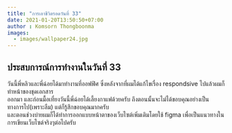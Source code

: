 ```yaml
---
title: "การเอาชีวิตรอดวันที่ 33"
date: 2021-01-20T13:50:50+07:00
author : Komsorn Thongboonma
images: 
  - images/wallpaper24.jpg
---
```


## ประสบการณ์การทำงานในวันที่ 33

วันนี้พี่หลิวและพี่ฉ่อยได้มาทำงานที่ออฟฟิศ ซึ่งหลังจากที่ผมได้แก้ไขเรื่อง respondsive ไปแล้วผมก็ทำหน้าของชุดเอกสาร  
ออกมา และก่อนมื้อเที่ยงวันนี้พี่ฉ่อยได้เลี้ยงกาแฟด้วยครับ ถึงตอนนั้นจะไม่ได้ขอบคุณอย่างเป็นทางการไป(เพราะลืม) แต่ก็รู้สึกขอบคุณมากครับ  
และตอนช่วงบ่ายผมก็ได้ทำการออกแบบหน้าตาของเว็บไซต์เพิ่มเติมโดยใช้ figma เพื่อเป็นแนวทางในการเขียนเว็บไซต์จริงๆต่อไปครับ